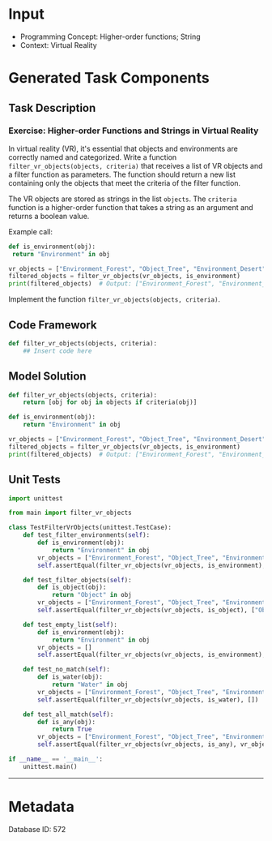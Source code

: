 # Input
- Programming Concept: Higher-order functions; String
- Context: Virtual Reality

# Generated Task Components
## Task Description
### Exercise: Higher-order Functions and Strings in Virtual Reality

In virtual reality (VR), it's essential that objects and environments are correctly named and categorized. Write a function `filter_vr_objects(objects, criteria)` that receives a list of VR objects and a filter function as parameters. The function should return a new list containing only the objects that meet the criteria of the filter function.

The VR objects are stored as strings in the list `objects`. The `criteria` function is a higher-order function that takes a string as an argument and returns a boolean value.

Example call:
```python
def is_environment(obj):
 return "Environment" in obj

vr_objects = ["Environment_Forest", "Object_Tree", "Environment_Desert", "Object_Rock"]
filtered_objects = filter_vr_objects(vr_objects, is_environment)
print(filtered_objects)  # Output: ["Environment_Forest", "Environment_Desert"]
```

Implement the function `filter_vr_objects(objects, criteria)`.

## Code Framework
```python
def filter_vr_objects(objects, criteria):
    ## Insert code here
```

## Model Solution
```python
def filter_vr_objects(objects, criteria):
    return [obj for obj in objects if criteria(obj)]

def is_environment(obj):
    return "Environment" in obj

vr_objects = ["Environment_Forest", "Object_Tree", "Environment_Desert", "Object_Rock"]
filtered_objects = filter_vr_objects(vr_objects, is_environment)
print(filtered_objects)  # Output: ["Environment_Forest", "Environment_Desert"]
```

## Unit Tests
```python
import unittest

from main import filter_vr_objects

class TestFilterVrObjects(unittest.TestCase):
    def test_filter_environments(self):
        def is_environment(obj):
            return "Environment" in obj
        vr_objects = ["Environment_Forest", "Object_Tree", "Environment_Desert", "Object_Rock"]
        self.assertEqual(filter_vr_objects(vr_objects, is_environment), ["Environment_Forest", "Environment_Desert"])

    def test_filter_objects(self):
        def is_object(obj):
            return "Object" in obj
        vr_objects = ["Environment_Forest", "Object_Tree", "Environment_Desert", "Object_Rock"]
        self.assertEqual(filter_vr_objects(vr_objects, is_object), ["Object_Tree", "Object_Rock"])

    def test_empty_list(self):
        def is_environment(obj):
            return "Environment" in obj
        vr_objects = []
        self.assertEqual(filter_vr_objects(vr_objects, is_environment), [])

    def test_no_match(self):
        def is_water(obj):
            return "Water" in obj
        vr_objects = ["Environment_Forest", "Object_Tree", "Environment_Desert", "Object_Rock"]
        self.assertEqual(filter_vr_objects(vr_objects, is_water), [])

    def test_all_match(self):
        def is_any(obj):
            return True
        vr_objects = ["Environment_Forest", "Object_Tree", "Environment_Desert", "Object_Rock"]
        self.assertEqual(filter_vr_objects(vr_objects, is_any), vr_objects)

if __name__ == '__main__':
    unittest.main()
```
___
# Metadata
Database ID: 572
